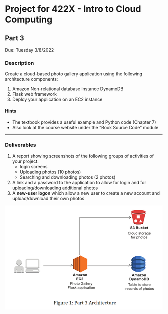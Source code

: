 # Project for 422X - Intro to Cloud Computing

## Part 3

Due: Tuesday 3/8/2022

### Description

Create a cloud-based photo gallery application using the following architecture components:

1. Amazon Non-relational database instance DynamoDB
2. Flask web framework
3. Deploy your application on an EC2 instance

#### Hints

- The textbook provides a useful example and Python code (Chapter 7)
- Also look at the course website under the “Book Source Code” module

---

### Deliverables

1. A report showing screenshots of the following groups of activities of your project:
    - login screens
    - Uploading photos (10 photos)
    - Searching and downloading photos (2 photos)
2. A link and a password to the application to allow for login and for uploading/downloading
additional photos
3. A **new-user logon** which allow a new user to create a new account and upload/download
their own photos

![Visual Deliverable Representation](./assets/project-part-3-visual.PNG)
